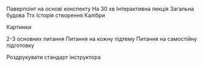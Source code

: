 Паверпоінт на основі конспекту
На 30 хв
Інтерактивна лекція
Загальна будова
Ттх
Історія створення
Калібри

Картинки

2-3 основних питання
Питання на кожну підтему 
Питання на самостійну підготовку


Роздрукувати стандарт інструктора 

